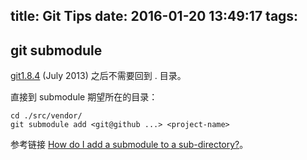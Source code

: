 title: Git Tips
date: 2016-01-20 13:49:17
tags:
---

## git submodule

[git1.8.4](https://github.com/git/git/blob/master/Documentation/RelNotes/1.8.4.txt#L38-L40) (July 2013) 之后不需要回到 . 目录。

直接到 submodule 期望所在的目录：

```
cd ./src/vendor/
git submodule add <git@github ...> <project-name>
```

参考链接 [How do I add a submodule to a sub-directory?](http://stackoverflow.com/questions/9035895/how-do-i-add-a-submodule-to-a-sub-directory)。

